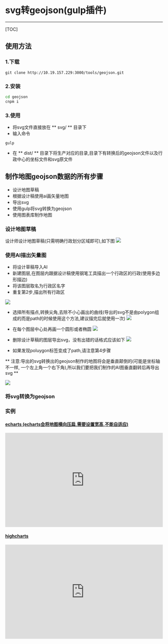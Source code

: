 # svg转geojson(gulp插件)
***

[TOC]

## 使用方法
	
### 1.下载 
	git clone http://10.19.157.229:3000/tools/geojson.git

### 2.安装 
```bash
cd geojson
cnpm i
```
### 3.使用
+ 将svg文件直接放在 ** svg/ ** 目录下
+ 输入命令
```
gulp
```
+ 在 ** dist/ ** 目录下将生产对应的目录,目录下有转换后的geojson文件以及行政中心的坐标文件和svg原文件



## 制作地图geojson数据的所有步骤
+ 设计地图草稿
+ 根据设计稿使用ai画矢量地图
+ 导出svg
+ 使用gulp将svg转换为geojson
+ 使用图表库制作地图

### 设计地图草稿
设计师设计地图草稿(只需明确行政划分区域即可),如下图
![](http://ww1.sinaimg.cn/large/82eaf5a8gw1fb5hdct8ucj20br0e5abw.jpg)

### 使用AI描出矢量图

* 将设计草稿导入AI
* 新建图层,在图层内跟据设计稿使用钢笔工具描出一个行政区的行政(使用多边形描边)
* 将该图层取名为行政区名字
* 重复第2步,描出所有行政区

![](http://ww2.sinaimg.cn/large/82eaf5a8gw1fb5he2yb4kj20jo0dbjto.jpg)

* 选择所有描点,转换尖角,去除不小心画出的曲线(导出的svg不是由polygon组成的而是path的时候使用这个方法,建议描完后就使用一次)
![](http://ww2.sinaimg.cn/large/82eaf5a8gw1fb5hevxtdrj20ht0fpjty.jpg)
* 在每个图层中心处再画一个圆形或者椭圆
![](http://ww4.sinaimg.cn/large/82eaf5a8gw1fb5hf9spu6j20k70c7q5d.jpg)
* 删除设计草稿的图层导出svg，没有出错的话格式应该如下
![](http://ww3.sinaimg.cn/large/82eaf5a8gw1fb5hfo9pytj20hp0ao794.jpg)

* 如果发现poluygon标签变成了path,请注意第4步骤

** 注意:导出的svg转换出的geojson制作的地图将会是垂直颠倒的(可能是坐标轴不一样,
一个左上角一个右下角),所以我们要把我们制作的AI图垂直翻转后再导出svg **

![](http://ww2.sinaimg.cn/large/82eaf5a8gw1fb5hgx82ouj20bw0dgmyg.jpg)

### 将svg转换为geojson

### 实例

#### [echarts (echarts会将地图横向压扁,需要设置宽高,不能自适应)](http://jsrun.net/iNpKp/embedded/all/light/)
<iframe width="100%" height="300" src="http://jsrun.net/iNpKp/embedded/all/light/" allowfullscreen="allowfullscreen" frameborder="0"></iframe>

#### [highcharts](http://jsrun.cn/ZNpKp/result/light/)

<iframe width="100%" height="300" src="http://jsrun.cn/ZNpKp/result/light/" frameborder="0" ></iframe>